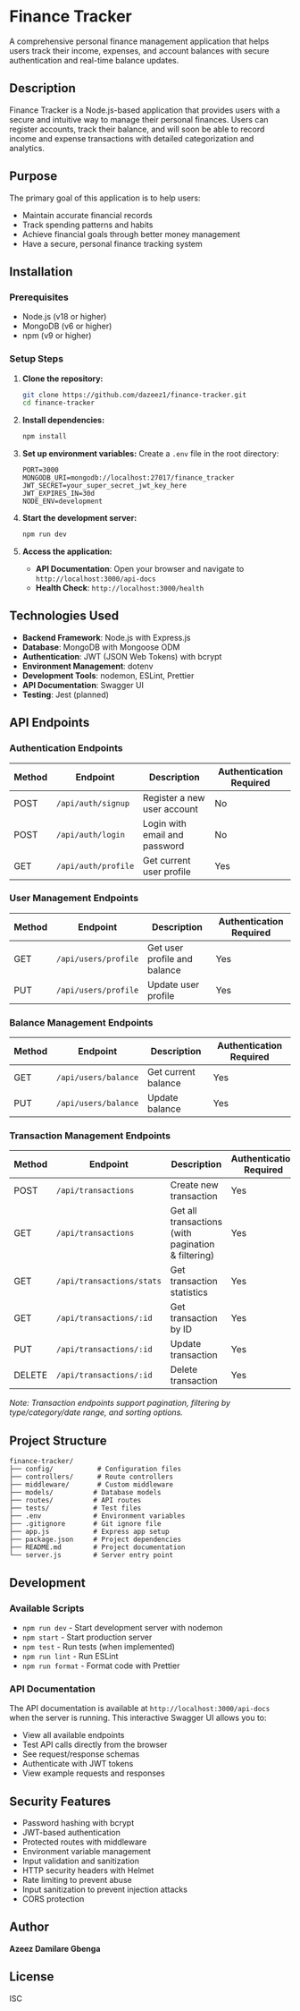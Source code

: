 # Finance Tracker

A comprehensive personal finance management application that helps users track their income, expenses, and account balances with secure authentication and real-time balance updates.

## Description

Finance Tracker is a Node.js-based application that provides users with a secure and intuitive way to manage their personal finances. Users can register accounts, track their balance, and will soon be able to record income and expense transactions with detailed categorization and analytics.

## Purpose

The primary goal of this application is to help users:
- Maintain accurate financial records
- Track spending patterns and habits
- Achieve financial goals through better money management
- Have a secure, personal finance tracking system

## Installation

### Prerequisites

- Node.js (v18 or higher)
- MongoDB (v6 or higher)
- npm (v9 or higher)

### Setup Steps

1. **Clone the repository:**
   ```bash
   git clone https://github.com/dazeez1/finance-tracker.git
   cd finance-tracker
   ```

2. **Install dependencies:**
   ```bash
   npm install
   ```

3. **Set up environment variables:**
   Create a `.env` file in the root directory:
   ```env
   PORT=3000
   MONGODB_URI=mongodb://localhost:27017/finance_tracker
   JWT_SECRET=your_super_secret_jwt_key_here
   JWT_EXPIRES_IN=30d
   NODE_ENV=development
   ```

4. **Start the development server:**
   ```bash
   npm run dev
   ```

5. **Access the application:**
   - **API Documentation**: Open your browser and navigate to `http://localhost:3000/api-docs`
   - **Health Check**: `http://localhost:3000/health`

## Technologies Used

- **Backend Framework**: Node.js with Express.js
- **Database**: MongoDB with Mongoose ODM
- **Authentication**: JWT (JSON Web Tokens) with bcrypt
- **Environment Management**: dotenv
- **Development Tools**: nodemon, ESLint, Prettier
- **API Documentation**: Swagger UI
- **Testing**: Jest (planned)

## API Endpoints

### Authentication Endpoints

| Method | Endpoint | Description | Authentication Required |
|--------|----------|-------------|------------------------|
| POST | `/api/auth/signup` | Register a new user account | No |
| POST | `/api/auth/login` | Login with email and password | No |
| GET | `/api/auth/profile` | Get current user profile | Yes |

### User Management Endpoints

| Method | Endpoint | Description | Authentication Required |
|--------|----------|-------------|------------------------|
| GET | `/api/users/profile` | Get user profile and balance | Yes |
| PUT | `/api/users/profile` | Update user profile | Yes |

### Balance Management Endpoints

| Method | Endpoint | Description | Authentication Required |
|--------|----------|-------------|------------------------|
| GET | `/api/users/balance` | Get current balance | Yes |
| PUT | `/api/users/balance` | Update balance | Yes |

### Transaction Management Endpoints

| Method | Endpoint | Description | Authentication Required |
|--------|----------|-------------|------------------------|
| POST | `/api/transactions` | Create new transaction | Yes |
| GET | `/api/transactions` | Get all transactions (with pagination & filtering) | Yes |
| GET | `/api/transactions/stats` | Get transaction statistics | Yes |
| GET | `/api/transactions/:id` | Get transaction by ID | Yes |
| PUT | `/api/transactions/:id` | Update transaction | Yes |
| DELETE | `/api/transactions/:id` | Delete transaction | Yes |

*Note: Transaction endpoints support pagination, filtering by type/category/date range, and sorting options.*

## Project Structure

```
finance-tracker/
├── config/           # Configuration files
├── controllers/      # Route controllers
├── middleware/       # Custom middleware
├── models/          # Database models
├── routes/          # API routes
├── tests/           # Test files
├── .env             # Environment variables
├── .gitignore       # Git ignore file
├── app.js           # Express app setup
├── package.json     # Project dependencies
├── README.md        # Project documentation
└── server.js        # Server entry point
```

## Development

### Available Scripts

- `npm run dev` - Start development server with nodemon
- `npm start` - Start production server
- `npm test` - Run tests (when implemented)
- `npm run lint` - Run ESLint
- `npm run format` - Format code with Prettier

### API Documentation

The API documentation is available at `http://localhost:3000/api-docs` when the server is running. This interactive Swagger UI allows you to:

- View all available endpoints
- Test API calls directly from the browser
- See request/response schemas
- Authenticate with JWT tokens
- View example requests and responses

## Security Features

- Password hashing with bcrypt
- JWT-based authentication
- Protected routes with middleware
- Environment variable management
- Input validation and sanitization
- HTTP security headers with Helmet
- Rate limiting to prevent abuse
- Input sanitization to prevent injection attacks
- CORS protection

## Author

**Azeez Damilare Gbenga**

## License

ISC
